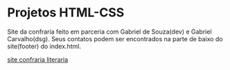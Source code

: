 # Projetos HTML-CSS
 
Site da confraria feito em parceria com Gabriel de Souza(dev) e Gabriel Carvalho(dsg). Seus contatos podem ser encontrados na parte de baixo do site(footer) do index.html.

<a href="https://github.com/morpheus-oli/Projects-HTML-CSS/blob/main/Confraria_literaria/index.html">site confraria literaria</a>

